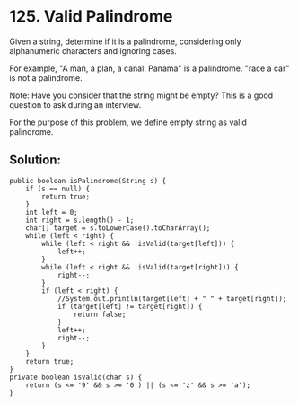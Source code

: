 # 125. Valid Palindrome
Given a string, determine if it is a palindrome, considering only alphanumeric characters and ignoring cases.

For example,
"A man, a plan, a canal: Panama" is a palindrome.
"race a car" is not a palindrome.

Note:
Have you consider that the string might be empty? This is a good question to ask during an interview.

For the purpose of this problem, we define empty string as valid palindrome.

## Solution:
```
public boolean isPalindrome(String s) {
    if (s == null) {
        return true;
    }
    int left = 0;
    int right = s.length() - 1;
    char[] target = s.toLowerCase().toCharArray();
    while (left < right) {
        while (left < right && !isValid(target[left])) {
            left++;
        }
        while (left < right && !isValid(target[right])) {
            right--;
        }
        if (left < right) {
            //System.out.println(target[left] + " " + target[right]);
            if (target[left] != target[right]) {
                return false;
            }
            left++;
            right--;
        }
    }
    return true;
}
private boolean isValid(char s) {
    return (s <= '9' && s >= '0') || (s <= 'z' && s >= 'a');
}
```
